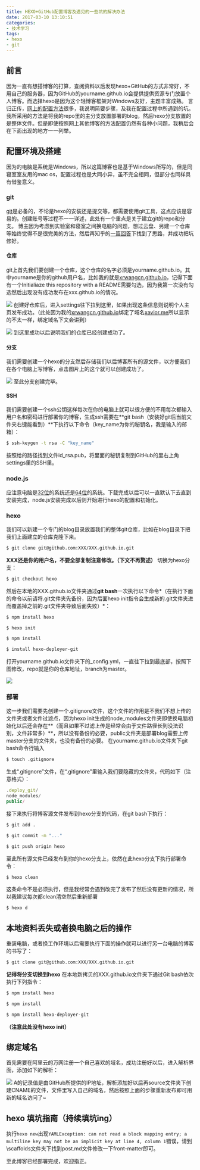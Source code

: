 ```yaml
---
title: HEXO+GitHub配置博客及遇见的一些坑的解决办法
date: 2017-03-10 13:10:51
categories:
- 技术学习
tags:
- hexo
- git
---
```

## 前言

因为一直有想搭博客的打算，查阅资料以后发现hexo+GitHub的方式非常好，不用自己的服务器，因为GitHub的yourname.github.io会提供提供资源专门放置个人博客。而选择hexo是因为这个轻博客框架对Windows友好，主题丰富成熟。
言归正传，[网上的配置方法](http://blog.csdn.net/qwe511455842/article/details/54566013#)很多，我说明简要步骤，及我在配置过程中所遇到的坑。我所采用的方法是将我的repo里的主分支放置部署的blog，然后hexo分支放置的是整体文件。但是即使按照网上其他博客的方法配置仍然有各种小问题，我稍后会在下面出现的地方一一列举。
<!-- more -->
## 配置环境及搭建

因为的电脑是系统是Windows，所以这篇博客也是基于Windows所写的，但是同寝室室友用的mac os，配置过程也是大同小异，虽不完全相同，但部分也同样具有借鉴意义。

### git

[git](https://www.git-scm.com/download/win)是必备的，不论是hexo的安装还是提交等，都需要使用git工具，这点应该是容易的。创建账号等过程不一一详述，此处有一个重点是关于建立git的repo和分支。
博主因为考虑到实验室和寝室之间换电脑的问题，想过云盘、另建一个仓库等始终觉得不是很完美的方法，然后再知乎的[一篇回答](https://www.zhihu.com/question/21193762)下找到了思路，并成功把坑修好。

#### 仓库

git上首先我们要创建一个仓库，这个仓库的名字必须是yourname.github.io。其中yourname是你的github用户名，比如我的就是[xrwangcn.github.io](http://xrwangcn.github.io)，记得下面有一个Initialiaze this repository with a README需要勾选，因为我第一次没有勾选然后出现没有成功发布在xxx.github.io的情况。

![](\images\310d.png)
创建好仓库后，进入settings往下拉到这里，如果出现这条信息则说明个人主页发布成功。（此处因为我的[xrwangcn.github.io](http://xrwangcn.github.io)绑定了域名[xavior.me](http://xrwangcn.github.io)所以显示的不太一样，绑定域名下文会讲到）

![](\images\310e.png)
到这里成功以后说明我们的仓库已经创建成功了。

#### 分支

我们需要创建一个hexo的分支然后存储我们以后博客所有的源文件，以方便我们在各个电脑上写博客，点击图片上的这个就可以创建成功了。

![](\images\310f.png)
至此分支创建完毕。

#### SSH

我们需要创建一个ssh公钥这样每次在你的电脑上就可以很方便的不用每次都输入用户名和密码进行部署你的博客，生成ssh需要在**git bash（安装好git后当前文件夹右键能看到）**下执行以下命令（key_name为你的秘钥名，我是输入的邮箱）：
``` bash
$ ssh-keygen -t rsa -C "key_name"  
```
按照给的路径找到文件id_rsa.pub，将里面的秘钥复制到GitHub的里右上角settings里的SSH里。

### node.js

应注意电脑是[32位](https://nodejs.org/dist/v4.2.3/node-v4.2.3-x86.msi)的系统还是[64位](https://nodejs.org/dist/v4.2.3/node-v4.2.3-x64.msi)的系统。下载完成以后可以一直默认下去直到安装完成，node.js安装完成以后则开始进行hexo的配置和初始化。

### hexo

我们可以新建一个专门的blog目录放置我们的整体git仓库，比如在blog目录下把我们上面建立的仓库克隆下来。
``` bash
$ git clone git@github.com:XXX/XXX.github.io.git
```
**XXX还是你的用户名，不要全部复制注意修改。（下文不再赘述）**
切换为hexo分支：
``` bash
$ git checkout hexo
```
然后在本地的XXX.github.io文件夹通过**git bash**一次执行以下命令*（在执行下面的命令以前请将.git文件夹先备份，因为后面hexo init指令会生成新的.git文件夹进而覆盖掉之前的.git文件夹导致后面失败）*：
``` bash
$ npm install hexo 
```
``` bash
$ hexo init 
```
``` bash
$ npm install
```
``` bash
$ install hexo-deployer-git 
```
打开yourname.github.io文件夹下的_config.yml，一直往下拉到最底部，按照下图修改，repo就是你的仓库地址，branch为master。

![](\images\310a.png)

### 部署

这一步我们需要先创建一个.gitignore文件，这个文件的作用是不我们不想上传的文件夹或者文件过滤点，因为hexo init生成的node_modules文件夹即使换电脑初始化以后还会存在**（而且如果不过滤上传是经常会由于文件路径长到没法识别，文件非常多）**，所以没有备份的必要，public文件夹是部署blog需要上传master分支的文件夹，也没有备份的必要。
在yourname.github.io文件夹下git bash命令行输入
``` bash
$ touch .gitignore 
```
生成“.gitignore”文件，在“.gitignore”里输入我们要隐藏的文件夹，代码如下（注意格式）：
``` javascript
.deploy_git/
node_modules/
public/
```

接下来执行将博客源文件发布到hexo分支的代码，在git bash下执行：
``` bash
$ git add . 
```
``` bash
$ git commit -m "..." 
```
``` bash
$ git push origin hexo
```
至此所有源文件已经发布到你的hexo分支上，依然在此hexo分支下执行部署命令：
``` bash
$ hexo clean
```
这条命令不是必须执行，但是我经常会遇到改完了发布了然后没有更新的情况，所以我建议每次都clean清空然后重新部署
``` bash
$ hexo d
```

## 本地资料丢失或者换电脑之后的操作

重装电脑，或者换工作环境以后需要执行下面的操作就可以进行另一台电脑的博客的书写了：
``` bash
$ git clone git@github.com:XXX/XXX.github.io.git
```
**记得将分支切换到hexo**
在本地新拷贝的XXX.github.io文件夹下通过Git bash依次执行下列指令：
``` bash
$ npm install hexo
```
``` bash
$ npm install
```
``` bash
$ npm install hexo-deployer-git 
```
**（注意此处没有hexo init）**
## 绑定域名

首先需要在阿里云的万网注册一个自己喜欢的域名，成功注册好以后，进入解析界面，添加如下的解析：

![](\images\310b.png)
A的记录值是由GitHub所提供的IP地址，解析添加好以后再source文件夹下创建CNAME的文件，文件里写入自己的域名，然后按照上面的步骤重新发布即可用新的域名访问了~

## hexo 填坑指南（持续填坑ing）
执行`hexo new`出现`YAMLException: can not read a block mapping entry; a multiline key may not be an implicit key at line 4, column 1`错误，请到\scaffolds文件夹下找到post.md文件修改一下front-matter即可。

至此博客已经部署完成，欢迎指正。

